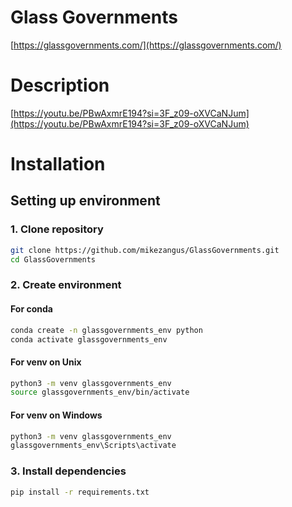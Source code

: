# **Glass Governments**
[https://glassgovernments.com/](https://glassgovernments.com/)

# Description
[https://youtu.be/PBwAxmrE194?si=3F_z09-oXVCaNJum](https://youtu.be/PBwAxmrE194?si=3F_z09-oXVCaNJum)

# Installation
## Setting up environment
### 1. Clone repository
```bash
git clone https://github.com/mikezangus/GlassGovernments.git
cd GlassGovernments
```
### 2. Create environment
#### For conda
```bash
conda create -n glassgovernments_env python
conda activate glassgovernments_env
```
#### For venv on Unix
```bash
python3 -m venv glassgovernments_env
source glassgovernments_env/bin/activate
```
#### For venv on Windows
```bash
python3 -m venv glassgovernments_env
glassgovernments_env\Scripts\activate
```
### 3. Install dependencies
```bash
pip install -r requirements.txt
```